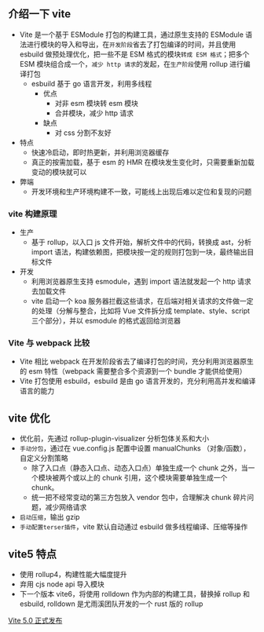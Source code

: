 ## 介绍一下 vite

- Vite 是一个基于 ESModule 打包的构建工具，通过原生支持的 ESModule 语法进行模块的导入和导出，在`开发阶段`省去了打包编译的时间，并且使用 esbuild 做预处理优化，把一些不是 ESM 格式的模块`转成 ESM 格式`；把多个 ESM 模块组合成一个，`减少 http 请求`的发起，在`生产阶段`使用 rollup 进行编译打包
  - esbuild 基于 go 语言开发，利用多线程
    - 优点
      - 对非 esm 模块转 esm 模块
      - 合并模块，减少 http 请求
    - 缺点
      - 对 css 分割不友好
- 特点
  - 快速冷启动，即时热更新，并利用浏览器缓存
  - 真正的按需加载，基于 esm 的 HMR 在模块发生变化时，只需要重新加载变动的模块就可以
- 弊端
  - 开发环境和生产环境构建不一致，可能线上出现后难以定位和复现的问题

### vite 构建原理

- 生产
  - 基于 rollup，以入口 js 文件开始，解析文件中的代码，转换成 ast，分析 import 语法，构建依赖图，把模块按一定的规则打包到一块，最终输出目标文件
- 开发
  - 利用浏览器原生支持 esmodule，遇到 import 语法就发起一个 http 请求去加载文件
  - vite 启动一个 koa 服务器拦截这些请求，在后端对相关请求的文件做一定的处理（分解与整合，比如将 Vue 文件拆分成 template、style、script 三个部分），并以 esmodule 的格式返回给浏览器

### Vite 与 webpack 比较

- Vite 相比 webpack 在开发阶段省去了编译打包的时间，充分利用浏览器原生的 esm 特性（webpack 需要整合多个资源到一个 bundle 才能供给使用）
- Vite 打包使用 esbuild，esbuild 是由 go 语言开发的，充分利用高并发和编译语言的能力

## vite 优化

- 优化前，先通过 rollup-plugin-visualizer 分析包体关系和大小
- `手动分包`，通过在 vue.config.js 配置中设置 manualChunks （对象/函数），自定义分割策略
  - 除了入口点（静态入口点、动态入口点）单独生成一个 chunk 之外，当一个模块被两个或以上的 chunk 引用，这个模块需要单独生成一个 chunk。
  - 统一把不经常变动的第三方包放入 vendor 包中，合理解决 chunk 碎片问题，减少网络请求
- `启动压缩`，输出 gzip
- `手动配置terser插件`，vite 默认自动通过 esbuild 做多线程编译、压缩等操作

## vite5 特点

- 使用 rollup4，构建性能大幅度提升
- 弃用 cjs node api 导入模块
- 下一个版本 vite6，将使用 rolldown 作为内部的构建工具，替换掉 rollup 和 esbuild, rolldown 是尤雨溪团队开发的一个 rust 版的 rollup

[Vite 5.0 正式发布](https://juejin.cn/post/7301910888957411367)
